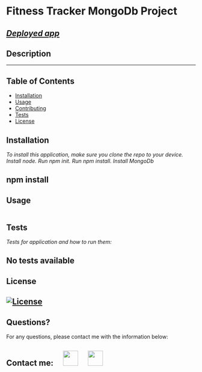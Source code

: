 # Fitness Tracker MongoDb Project

## _[Deployed app](https://fitness-metrics.herokuapp.com/)_

## Description

---



## Table of Contents

- [Installation](#installation)
- [Usage](#usage)
- [Contributing](#contributing)
- [Tests](#tests)
- [License](#license)

## Installation

_To install this application, make sure you clone the repo to your device. Install node. Run npm init. Run npm install. Install MongoDb_

## npm install

## Usage

```md

```

## Tests

_Tests for application and how to run them:_

## No tests available

## License

## [![License](https://img.shields.io/badge/License-MIT-yellow.svg)](https://opensource.org/licenses/MIT)

## Questions?

For any questions, please contact me with the information below:

## Contact me:  [<img src="https://image.flaticon.com/icons/png/512/726/726623.png" width="40" >](mailto:zoneam@gmail.com)  [<img src="https://image.flaticon.com/icons/png/512/270/270798.png" width="40" >](https://github.com/zoneam)
